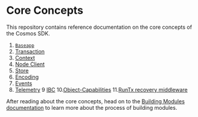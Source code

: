 <!--
order: false
parent:
  order: 3
-->

# Core Concepts

This repository contains reference documentation on the core concepts of the Cosmos SDK.

1. [`Baseapp`](./baseapp.md)
2. [Transaction](./transactions.md)
3. [Context](./context.md)
4. [Node Client](./node.md)
5. [Store](./store.md)
6. [Encoding](./encoding.md)
7. [Events](./events.md)
8. [Telemetry](./telemetry.md)
9  [IBC](./ibc.md)
10.[Object-Capabilities](./ocap.md)
11.[RunTx recovery middleware](./runtx_middleware.md)

After reading about the core concepts, head on to the [Building Modules documentation](../building-modules/README.md) to learn more about the process of building modules.
